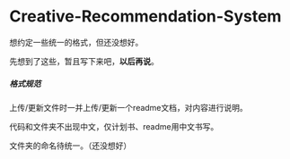 # Creative-Recommendation-System

想约定一些统一的格式，但还没想好。

先想到了这些，暂且写下来吧，**以后再说**。



##### 格式规范

上传/更新文件时一并上传/更新一个readme文档，对内容进行说明。

代码和文件夹不出现中文，仅计划书、readme用中文书写。

文件夹的命名待统一。（还没想好）